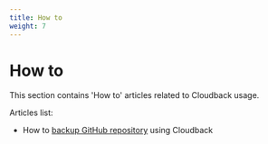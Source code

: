 ```yaml
---
title: How to
weight: 7
---
```


# How to

This section contains 'How to' articles related to Cloudback usage. 

Articles list:

 - How to [backup GitHub repository](https://docs.cloudback.it/how-to/how-to-backup-github-repository/) using Cloudback